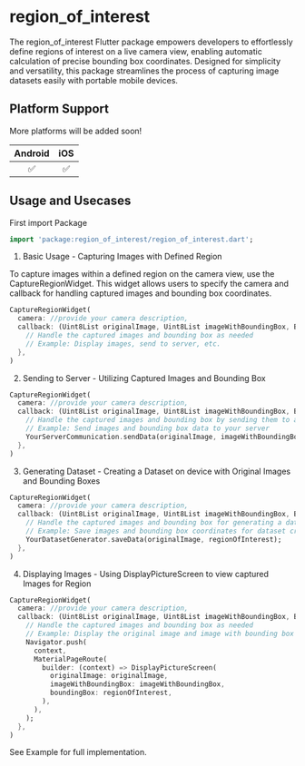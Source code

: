 # region_of_interest


The region_of_interest Flutter package empowers developers to effortlessly define regions of interest on a live camera view, enabling automatic calculation of precise bounding box coordinates. Designed for simplicity and versatility, this package streamlines the process of capturing image datasets easily with portable mobile devices.


## Platform Support

More platforms will be added soon!

| Android | iOS |
| :-----: | :-: | 
|   ✅    | ✅  |  

## Usage and Usecases

First import Package
```dart
import 'package:region_of_interest/region_of_interest.dart';
```


1. Basic Usage - Capturing Images with Defined Region

To capture images within a defined region on the camera view, use the CaptureRegionWidget. This widget allows users to specify the camera and callback for handling captured images and bounding box coordinates.


```dart
CaptureRegionWidget(
  camera: //provide your camera description,
  callback: (Uint8List originalImage, Uint8List imageWithBoundingBox, BoundingBox regionOfInterest) {
    // Handle the captured images and bounding box as needed
    // Example: Display images, send to server, etc.
  },
)
```


2. Sending to Server - Utilizing Captured Images and Bounding Box

```dart
CaptureRegionWidget(
  camera: //provide your camera description,
  callback: (Uint8List originalImage, Uint8List imageWithBoundingBox, BoundingBox regionOfInterest) {
    // Handle the captured images and bounding box by sending them to a server
    // Example: Send images and bounding box data to your server
    YourServerCommunication.sendData(originalImage, imageWithBoundingBox, regionOfInterest);
  },
)
```

3. Generating Dataset - Creating a Dataset on device with Original Images and Bounding Boxes

```dart
CaptureRegionWidget(
  camera: //provide your camera description,
  callback: (Uint8List originalImage, Uint8List imageWithBoundingBox, BoundingBox regionOfInterest) {
    // Handle the captured images and bounding box for generating a dataset
    // Example: Save images and bounding box coordinates for dataset creation
    YourDatasetGenerator.saveData(originalImage, regionOfInterest);
  },
)
```

4. Displaying Images - Using DisplayPictureScreen to view captured Images for Region 

```dart
CaptureRegionWidget(
  camera: //provide your camera description,
  callback: (Uint8List originalImage, Uint8List imageWithBoundingBox, BoundingBox regionOfInterest) {
    // Handle the captured images and bounding box as needed
    // Example: Display the original image and image with bounding box
    Navigator.push(
      context,
      MaterialPageRoute(
        builder: (context) => DisplayPictureScreen(
          originalImage: originalImage,
          imageWithBoundingBox: imageWithBoundingBox,
          boundingBox: regionOfInterest,
        ),
      ),
    );
  },
)
```

See Example for full implementation.